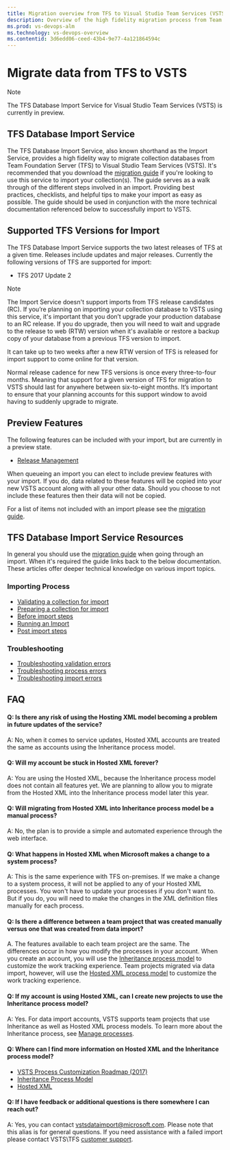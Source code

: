```yaml
---
title: Migration overview from TFS to Visual Studio Team Services (VSTS) | VSTS & TFS 
description: Overview of the high fidelity migration process from Team Foundation Server to Visual Studio Team Services (VSTS)
ms.prod: vs-devops-alm
ms.technology: vs-devops-overview
ms.contentid: 3d6edd06-ceed-43b4-9e77-4a121864594c
---
```


# Migrate data from TFS to VSTS

> [!NOTE]
> The TFS Database Import Service for Visual Studio Team Services (VSTS) is currently in preview.

## TFS Database Import Service
The TFS Database Import Service, also known shorthand as the Import Service, provides a high fidelity way to migrate collection databases from Team Foundation Server (TFS) to Visual Studio Team Services (VSTS). It's recommended that you download the [migration guide](https://aka.ms/TFSDataImport) if you're looking to use this service to import your collection(s). The guide serves as a walk through of the different steps involved in an import. Providing best practices, checklists, and helpful tips to make your import as easy as possible. The guide should be used in conjunction with the more technical documentation referenced below to successfully import to VSTS. 


## Supported TFS Versions for Import
The TFS Database Import Service supports the two latest releases of TFS at a given time. Releases include updates and major releases. Currently the following versions of TFS are supported for import:

* TFS 2017 Update 2

> [!NOTE]
> The Import Service doesn't support imports from TFS release candidates (RC). If you’re planning on importing your collection database to VSTS using this service, it's important that you don’t upgrade your production database to an RC release. If you do upgrade, then you will need to wait and upgrade to the release to web (RTW) version when it's available or restore a backup copy of your database from a previous TFS version to import. 
>
> It can take up to two weeks after a new RTW version of TFS is released for import support to come online for that version.

Normal release cadence for new TFS versions is once every three-to-four months. Meaning that support for a given version of TFS for migration to VSTS should last for anywhere between six-to-eight months. It’s important to ensure that your planning accounts for this support window to avoid having to suddenly upgrade to migrate. 

## Preview Features
The following features can be included with your import, but are currently in a preview state. 

* [Release Management](https://www.visualstudio.com/team-services/release-management/)

When queueing an import you can elect to include preview features with your import. If you do, data related to these features will be copied into your new VSTS account along with all your other data. Should you choose to not include these features then their data will not be copied.

For a list of items not included with an import please see the [migration guide](https://aka.ms/TFSDataImport).

## TFS Database Import Service Resources

In general you should use the [migration guide](https://aka.ms/TFSDataImport) when going through an import. When it's required the guide links back to the below documentation. These articles offer deeper technical knowledge on various import topics. 

### Importing Process 
* [Validating a collection for import](.\migration-import.md#validating-a-collection)
* [Preparing a collection for import](.\migration-import.md#generating-import-files)
* [Before import steps](.\migration-import.md#getting-ready-to-import)
* [Running an Import](.\migration-import.md#running-an-import)
* [Post import steps](.\migration-post-import.md)

### Troubleshooting 
* [Troubleshooting validation errors](.\migration-troubleshooting.md)
* [Troubleshooting process errors](.\migration-processtemplates.md#dealing-with-process-errors)
* [Troubleshooting import errors](.\migration-troubleshooting.md#dealing-with-import-errors)


## FAQ

<!-- BEGINSECTION class="md-qanda" -->

#### Q: Is there any risk of using the Hosting XML model becoming a problem in future updates of the service?

A: No, when it comes to service updates, Hosted XML accounts are treated the same as accounts using the Inheritance process model.

#### Q: Will my account be stuck in Hosted XML forever?

A: You are using the Hosted XML, because the Inheritance process model does not contain all features yet. We are planning to allow you to migrate from the Hosted XML into the Inheritance process model later this year.

#### Q: Will migrating from Hosted XML into Inheritance process model be a manual process?

A: No, the plan is to provide a simple and automated experience through the web interface.

#### Q: What happens in Hosted XML when Microsoft makes a change to a system process?

A: This is the same experience with TFS on-premises. If we make a change to a system process, it will not be applied to any of your Hosted XML processes. You won't have to update your processes if you don't want to. But if you do, you will need to make the changes in the XML definition files manually for each process. 

#### Q: Is there a difference between a team project that was created manually versus one that was created from data import?

A. The features available to each team project are the same. The differences occur in how you modify the processes in your account. When you create an account, you will use the [Inheritance process model](../work/customize/process/manage-process.md?toc=/vsts/work/customize/toc.json&bc=/vsts/work/customize/breadcrumb/toc.json) to customize the work tracking experience. Team projects migrated via data import, however, will use the [Hosted XML process model](../work/customize/import-process/import-process.md?toc=/vsts/work/customize/toc.json&bc=/vsts/work/customize/breadcrumb/toc.json) to customize the work tracking experience.

#### Q: If my account is using Hosted XML, can I create new projects to use the Inheritance process model?

A: Yes. For data import accounts, VSTS supports team projects that use  Inheritance as well as  Hosted XML process models. To learn more about the Inheritance process, see [Manage processes](../work/customize/process/manage-process.md?toc=/vsts/work/customize/toc.json&bc=/vsts/work/customize/breadcrumb/toc.json).  

#### Q: Where can I find more information on Hosted XML and the Inheritance process model?

* [VSTS Process Customization Roadmap (2017)](https://blogs.msdn.microsoft.com/visualstudioalm/2017/01/26/team-services-process-customization-roadmap-jan-2017/)
* [Inheritance Process Model](../work/customize/process/manage-process.md?toc=/vsts/work/customize/toc.json&bc=/vsts/work/customize/breadcrumb/toc.json)
* [Hosted XML](../work/customize/import-process/import-process.md?toc=/vsts/work/customize/toc.json&bc=/vsts/work/customize/breadcrumb/toc.json)


#### Q: If I have feedback or additional questions is there somewhere I can reach out?

A: Yes, you can contact [vstsdataimport@microsoft.com](mailto:vstsdataimport@microsoft.com). Please note that this alias is for general questions. If you need assistance with a failed import please contact VSTS\TFS [customer support](https://aka.ms/vstscustomersupport). 

<!-- ENDSECTION --> 

 

